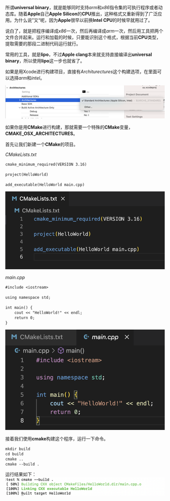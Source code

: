 所谓**universal binary**，就是能够同时支持*arm*和*x86*指令集的可执行程序或者动态库。随着**Apple**自己**Apple Silicon**的**CPU**推出，这种格式又重新得到了广泛应用。为什么说”又“呢，因为**Apple**很早以前换**Intel CPU**的时候早就用过了。

说白了，就是把程序编译成*x86*一次，然后再编译成*arm*一次，然后用工具把两个文件合并起来。运行和加载的时候，只要能识别这个格式，根据当前**CPU**类型，提取需要的那段二进制代码运行就行。

常用的工具，就是**lipo**，不过**Apple clang**本来就支持直接编译出**universal binary**，所以使用**lipo**这一步也就省了。

如果是用Xcode进行构建项目，直接有*Architurectures*这个构建选项，在里面可以选择*arm*和*intel*。

![Architectures Option](./images/Architecures%20option%20in%20Xcode.png)

如果你是用**CMake**进行构建，那就需要一个特殊的**CMake**变量，__CMAKE_OSX_ARCHITECTURES__。

首先让我们新建一个**CMake**的项目。

*CMakeLists.txt*
```
cmake_minimum_required(VERSION 3.16)

project(HelloWorld)

add_executable(HelloWorld main.cpp)
```

![CMakeLists.txt](./images/universal-CMakeLists.png)

*main.cpp*
```
#include <iostream>

using namespace std;

int main() {
    cout << "HelloWorld!" << endl;
    return 0;
}
```

![main.cpp](./images/universal-main.png)

接着我们使用**cmake**构建这个程序，运行一下命令。

```
mkdir build
cd build
cmake ..
cmake --build .
```

运行结果如下：
![build输出](./images/universal-build_output.png)





